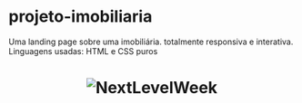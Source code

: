 # projeto-imobiliaria
Uma landing page sobre uma imobiliária. totalmente responsiva e interativa.</br>
Linguagens usadas: HTML e CSS puros
<h1 align="center">
  <img alt="NextLevelWeek" title="#NextLevelWeek" src="./imagens/mosaico1.jpg" />
</h1>
